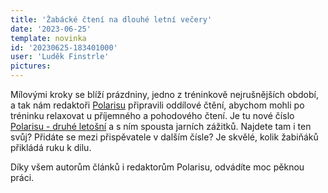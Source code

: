 ```yaml
---
title: 'Žabácké čtení na dlouhé letní večery'
date: '2023-06-25'
template: novinka
id: '20230625-183401000'
user: 'Luděk Finstrle'
pictures:
---
```

Mílovými kroky se blíží prázdniny, jedno z tréninkově nejrušnějších období, a tak nám redaktoři [Polarisu](https://zabiny.club/polaris) připravili oddílové čtění, abychom mohli po tréninku relaxovat u příjemného a pohodového čtení.
Je tu nové číslo [Polarisu - druhé letošní](https://zabiny.club/data/polaris/2023/Polaris_2023_02.pdf) a s ním spousta jarních zážitků. Najdete tam i ten svůj? Přidáte se mezi přispěvatele v dalším čísle? Je skvělé, kolik žabiňáků přikládá ruku k dilu.

Díky všem autorům článků i redaktorům Polarisu, odvádíte moc pěknou práci.
